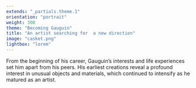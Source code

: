 ```yaml
---
extends: "_partials.theme.1"
orientation: "portrait"
weight: 300
theme: "Becoming Gauguin"
title: "An artist searching for  a new direction"
image: "casket.png"
lightbox: "lorem"
---
```


From the beginning of his career, Gauguin’s interests and life experiences set him apart from his peers. His earliest creations reveal a profound interest in unusual objects and materials, which continued to intensify as he matured as an artist.
